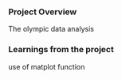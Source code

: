 ### Project Overview

 The olympic data analysis


### Learnings from the project

 use of matplot function


